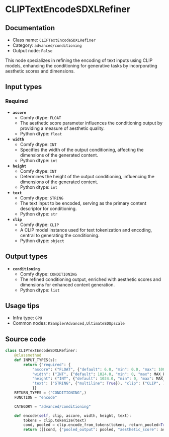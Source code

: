 # CLIPTextEncodeSDXLRefiner
## Documentation
- Class name: `CLIPTextEncodeSDXLRefiner`
- Category: `advanced/conditioning`
- Output node: `False`

This node specializes in refining the encoding of text inputs using CLIP models, enhancing the conditioning for generative tasks by incorporating aesthetic scores and dimensions.
## Input types
### Required
- **`ascore`**
    - Comfy dtype: `FLOAT`
    - The aesthetic score parameter influences the conditioning output by providing a measure of aesthetic quality.
    - Python dtype: `float`
- **`width`**
    - Comfy dtype: `INT`
    - Specifies the width of the output conditioning, affecting the dimensions of the generated content.
    - Python dtype: `int`
- **`height`**
    - Comfy dtype: `INT`
    - Determines the height of the output conditioning, influencing the dimensions of the generated content.
    - Python dtype: `int`
- **`text`**
    - Comfy dtype: `STRING`
    - The text input to be encoded, serving as the primary content descriptor for conditioning.
    - Python dtype: `str`
- **`clip`**
    - Comfy dtype: `CLIP`
    - A CLIP model instance used for text tokenization and encoding, central to generating the conditioning.
    - Python dtype: `object`
## Output types
- **`conditioning`**
    - Comfy dtype: `CONDITIONING`
    - The refined conditioning output, enriched with aesthetic scores and dimensions for enhanced content generation.
    - Python dtype: `list`
## Usage tips
- Infra type: `GPU`
- Common nodes: `KSamplerAdvanced,UltimateSDUpscale`


## Source code
```python
class CLIPTextEncodeSDXLRefiner:
    @classmethod
    def INPUT_TYPES(s):
        return {"required": {
            "ascore": ("FLOAT", {"default": 6.0, "min": 0.0, "max": 1000.0, "step": 0.01}),
            "width": ("INT", {"default": 1024.0, "min": 0, "max": MAX_RESOLUTION}),
            "height": ("INT", {"default": 1024.0, "min": 0, "max": MAX_RESOLUTION}),
            "text": ("STRING", {"multiline": True}), "clip": ("CLIP", ),
            }}
    RETURN_TYPES = ("CONDITIONING",)
    FUNCTION = "encode"

    CATEGORY = "advanced/conditioning"

    def encode(self, clip, ascore, width, height, text):
        tokens = clip.tokenize(text)
        cond, pooled = clip.encode_from_tokens(tokens, return_pooled=True)
        return ([[cond, {"pooled_output": pooled, "aesthetic_score": ascore, "width": width,"height": height}]], )

```
